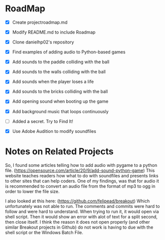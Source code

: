 # RoadMap
- [x] Create  projectroadmap.md </p>
- [x] Modify README.md to include Roadmap </p>
- [x] Clone danielhp02's repository </p>
- [x] Find examples of adding audio to Python-based games </p>
- [x] Add sounds to the paddle colliding with the ball </p>
- [x] Add sounds to the walls colliding with the ball </p>
- [x] Add sounds when the player loses a life </p>
- [x] Add sounds to the bricks colliding with the ball </p>
- [x] Add opening sound when booting up the game </p>
- [x] Add background music that loops continuously  </p>
- [ ] Added a secret. Try to Find It! </p>
- [x] Use Adobe Audition to modify soundfiles </p>
# Notes on Related Projects
So, I found some articles telling how to add audio with pygame to a python file. 
(https://opensource.com/article/20/9/add-sound-python-game)
This website teaches readers how what to do with soundfiles and presents links to other sites that can help coders.
One of my findings, was that for audio it is recommended to convert an audio file from the format of mp3 to ogg in order to lower the file size.

I also looked at this here:
(https://github.com/felipead/breakout)
Which unfortunately was not able to run. The comments and commits were hard to follow and were hard to understand.
When trying to run it, it would open via shell script. Then it would show an error with alot of text for a split second, then close itself.
I think the reason it does not open properly (and other similar Breakout projects in Github) do not work is having to due with the shell script or the Windows Batch File.
